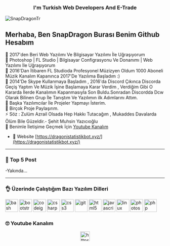 <h3 align="center"> I'm Turkish Web Developers And E-Trade</h3>

<p align="left"> <img src="https://komarev.com/ghpvc/?username=SnapDragonTr" alt="SnapDragonTr" /> </p>

## Merhaba, Ben SnapDragon Burası Benim Github Hesabım

🔭 2017'den Beri Web Yazılımı Ve Bilgisayar Yazılımı İle Uğraşıyorum
<br>
🔭 Photoshop | FL Studio | Bilgisayar Configrasyonu Ve Donanımı | Web Yazılımı İle Uğraşıyorum
<br>
🌱 2016'Dan İtibaren FL Studioda Profesyonel Müzizyen Oldum 1000 Aboneli Müzik Kanalım Kapanınca 2017'De Yazılıma Başladım :)
<br>
🌱 2014'De Skype Kullanmaya Başladım , 2016'da Discord Çıkınca Discorda Geçiş Yaptım Ve Müzik İşine Başlamaya Karar Verdim , Verdiğim  Gibi O Kararda İlerde Kanalımın Kapanmasıyla Son Buldu.Sonradan Discordda Dcw Olarak Bilinen Grup İle Tanıştım Ve Yazılımın ilk Adımlarını Attım.
<br>
👯 Başka Yazılımcılar İle Projeler Yapmayı İsterim.
<br>
🥅 Birçok Proje Paylaşırım.
<br>
⚡ Söz : Zulüm Azrail Olsada Hep Hakkı Tutacağım , Mukaddes Davalarda Ölüm Bile Güzeldir.- Şehit Muhsin Yazıcıoğlu
<br>
🚀 Benimle İletişime Geçmek İçin [Youtube Kanalım](https://www.youtube.com/channel/UCKthnD_spgy1yISyHmnK4Tg?view_as=subscriber)
<br>
- 📝 Website [https://dragonistatistikbot.xyz/](https://dragonistatistikbot.xyz/)

<hr>

### 📕 Top 5 Post
-Yakında...

<hr>

### 👌 Üzerinde Çalıştığım Bazı Yazılım Dilleri


<p align="left"><img src="https://www.vectorlogo.zone/logos/gnu_bash/gnu_bash-icon.svg" alt="bash" width="40" height="40"/> <img src="https://devicons.github.io/devicon/devicon.git/icons/bootstrap/bootstrap-plain.svg" alt="bootstrap" width="40" height="40"/> <img src="https://cdn.worldvectorlogo.com/logos/codeigniter.svg" alt="codeigniter" width="40" height="40"/> <img src="https://devicons.github.io/devicon/devicon.git/icons/csharp/csharp-original.svg" alt="csharp" width="40" height="40"/> <img src="https://devicons.github.io/devicon/devicon.git/icons/css3/css3-original-wordmark.svg" alt="css3" width="40" height="40"/> <img src="https://www.vectorlogo.zone/logos/git-scm/git-scm-icon.svg" alt="git" width="40" height="40"/> <img src="https://devicons.github.io/devicon/devicon.git/icons/html5/html5-original-wordmark.svg" alt="html5" width="40" height="40"/> <img src="https://devicons.github.io/devicon/devicon.git/icons/javascript/javascript-original.svg" alt="javascript" width="40" height="40"/> <img src="https://devicons.github.io/devicon/devicon.git/icons/linux/linux-original.svg" alt="linux" width="40" height="40"/> <img g src="https://devicons.github.io/devicon/devicon.git/icons/photoshop/photoshop-plain.svg" alt="photoshop" width="40" height="40"/> <img src="https://devicons.github.io/devicon/devicon.git/icons/php/php-original.svg" alt="php" width="40" height="40"/> <img 

<hr>

###  🙄 Youtube Kanalım

<p align="center">
<a href="https://www.youtube.com/channel/UCKthnD_spgy1yISyHmnK4Tg?view_as=subscriber" target="blank"><img align="center" src="https://cdn.jsdelivr.net/npm/simple-icons@3.0.1/icons/youtube.svg" alt="https://www.youtube.com/channel/uc9j9jka9i3km_edttcppebq" height="30" width="30" /></a>
</p>


